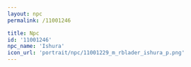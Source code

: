 ```yaml
---
layout: npc
permalink: /11001246

title: Npc
id: '11001246'
npc_name: 'Ishura'
icon_url: 'portrait/npc/11001229_m_rblader_ishura_p.png'
---
```

